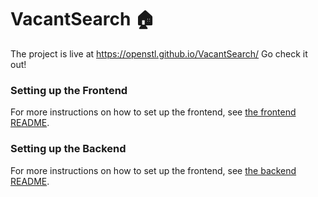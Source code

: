 # VacantSearch 🏠
The project is live at https://openstl.github.io/VacantSearch/ Go check it out!

### Setting up the Frontend

For more instructions on how to set up the frontend, see [the frontend README](./frontend/README.md).

### Setting up the Backend

For more instructions on how to set up the frontend, see [the backend README](./server/README.md).

